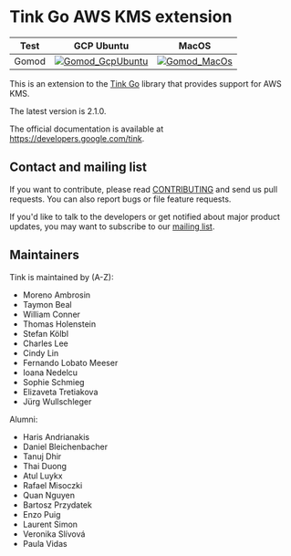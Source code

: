 # Tink Go AWS KMS extension

<!-- GCP Ubuntu --->

[tink_go_awskms_gomod_badge_gcp_ubuntu]: https://storage.googleapis.com/tink-kokoro-build-badges/tink-go-awskms-gomod-gcp-ubuntu.svg

<!-- MacOS --->

[tink_go_awskms_gomod_badge_macos]: https://storage.googleapis.com/tink-kokoro-build-badges/tink-go-awskms-gomod-macos-external.svg

**Test** | **GCP Ubuntu**                                                 | **MacOS**
-------- | -------------------------------------------------------------- | ---------
Gomod    | [![Gomod_GcpUbuntu][tink_go_awskms_gomod_badge_gcp_ubuntu]](#) | [![Gomod_MacOs][tink_go_awskms_gomod_badge_macos]](#)

This is an extension to the [Tink Go](https://github.com/tink-crypto/tink-go)
library that provides support for AWS KMS.

The latest version is 2.1.0.

The official documentation is available at https://developers.google.com/tink.

## Contact and mailing list

If you want to contribute, please read [CONTRIBUTING](docs/CONTRIBUTING.md) and
send us pull requests. You can also report bugs or file feature requests.

If you'd like to talk to the developers or get notified about major product
updates, you may want to subscribe to our
[mailing list](https://groups.google.com/forum/#!forum/tink-users).

## Maintainers

Tink is maintained by (A-Z):

-   Moreno Ambrosin
-   Taymon Beal
-   William Conner
-   Thomas Holenstein
-   Stefan Kölbl
-   Charles Lee
-   Cindy Lin
-   Fernando Lobato Meeser
-   Ioana Nedelcu
-   Sophie Schmieg
-   Elizaveta Tretiakova
-   Jürg Wullschleger

Alumni:

-   Haris Andrianakis
-   Daniel Bleichenbacher
-   Tanuj Dhir
-   Thai Duong
-   Atul Luykx
-   Rafael Misoczki
-   Quan Nguyen
-   Bartosz Przydatek
-   Enzo Puig
-   Laurent Simon
-   Veronika Slívová
-   Paula Vidas
